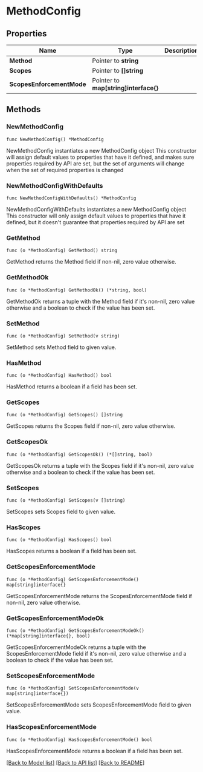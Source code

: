 # MethodConfig

## Properties

Name | Type | Description | Notes
------------ | ------------- | ------------- | -------------
**Method** | Pointer to **string** |  | [optional] 
**Scopes** | Pointer to **[]string** |  | [optional] 
**ScopesEnforcementMode** | Pointer to **map[string]interface{}** |  | [optional] 

## Methods

### NewMethodConfig

`func NewMethodConfig() *MethodConfig`

NewMethodConfig instantiates a new MethodConfig object
This constructor will assign default values to properties that have it defined,
and makes sure properties required by API are set, but the set of arguments
will change when the set of required properties is changed

### NewMethodConfigWithDefaults

`func NewMethodConfigWithDefaults() *MethodConfig`

NewMethodConfigWithDefaults instantiates a new MethodConfig object
This constructor will only assign default values to properties that have it defined,
but it doesn't guarantee that properties required by API are set

### GetMethod

`func (o *MethodConfig) GetMethod() string`

GetMethod returns the Method field if non-nil, zero value otherwise.

### GetMethodOk

`func (o *MethodConfig) GetMethodOk() (*string, bool)`

GetMethodOk returns a tuple with the Method field if it's non-nil, zero value otherwise
and a boolean to check if the value has been set.

### SetMethod

`func (o *MethodConfig) SetMethod(v string)`

SetMethod sets Method field to given value.

### HasMethod

`func (o *MethodConfig) HasMethod() bool`

HasMethod returns a boolean if a field has been set.

### GetScopes

`func (o *MethodConfig) GetScopes() []string`

GetScopes returns the Scopes field if non-nil, zero value otherwise.

### GetScopesOk

`func (o *MethodConfig) GetScopesOk() (*[]string, bool)`

GetScopesOk returns a tuple with the Scopes field if it's non-nil, zero value otherwise
and a boolean to check if the value has been set.

### SetScopes

`func (o *MethodConfig) SetScopes(v []string)`

SetScopes sets Scopes field to given value.

### HasScopes

`func (o *MethodConfig) HasScopes() bool`

HasScopes returns a boolean if a field has been set.

### GetScopesEnforcementMode

`func (o *MethodConfig) GetScopesEnforcementMode() map[string]interface{}`

GetScopesEnforcementMode returns the ScopesEnforcementMode field if non-nil, zero value otherwise.

### GetScopesEnforcementModeOk

`func (o *MethodConfig) GetScopesEnforcementModeOk() (*map[string]interface{}, bool)`

GetScopesEnforcementModeOk returns a tuple with the ScopesEnforcementMode field if it's non-nil, zero value otherwise
and a boolean to check if the value has been set.

### SetScopesEnforcementMode

`func (o *MethodConfig) SetScopesEnforcementMode(v map[string]interface{})`

SetScopesEnforcementMode sets ScopesEnforcementMode field to given value.

### HasScopesEnforcementMode

`func (o *MethodConfig) HasScopesEnforcementMode() bool`

HasScopesEnforcementMode returns a boolean if a field has been set.


[[Back to Model list]](../README.md#documentation-for-models) [[Back to API list]](../README.md#documentation-for-api-endpoints) [[Back to README]](../README.md)


